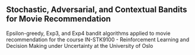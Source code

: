 ## Stochastic, Adversarial, and Contextual Bandits for Movie Recommendation

Epsilon-greedy, Exp3, and Exp4 bandit algorithms applied to movie recommendation 
for the course IN-STK9100 - Reinforcement Learning and Decision Making under Uncertainty
at the University of Oslo